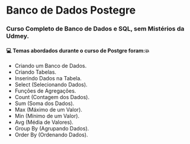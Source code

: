 # Banco de Dados Postegre
### Curso Completo de Banco de Dados e SQL, sem Mistérios da Udmey.
#### :computer: Temas abordados durante o curso de Postgre foram::boom:
- Criando um Banco de Dados.
- Criando Tabelas.
- Inserindo Dados na Tabela.
- Select (Selecionando Dados).
- Funções de Agregações.
- Count (Contagem dos Dados).
- Sum (Soma dos Dados).
- Max (Máximo de um Valor).
- Min (Mínimo de um Valor).
- Avg (Média de Valores).
- Group By (Agrupando Dados).
- Order By (Ordenando Dados).
